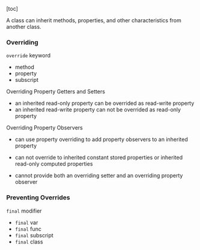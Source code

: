 [toc]

A class can inherit methods, properties, and other characteristics from another class.

### Overriding

`override` keyword

- method
- property
- subscript

Overriding Property Getters and Setters

- an inherited read-only property can be overrided as read-write property
- an inherited read-write property can not be overrided as read-only property

Overriding Property Observers

- can use property overriding to add property observers to an inherited property

- can not override to inherited constant stored properties or inherited read-only computed properties
- cannot provide both an overriding setter and an overriding property observer



### Preventing Overrides

`final`  modifier

- `final` var
- `final` func
- `final` subscript
- `final` class



